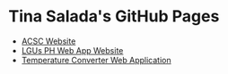 # Tina Salada's GitHub Pages
- [ACSC Website](https://tinasalada.github.io/acsc)
- [LGUs PH Web App Website](https://tinasalada.github.io/LGUs-PH-Web-App/)
- [Temperature Converter Web Application](https://tinasalada.github.io/temperature-converter-web-application/)
<!-- 
- [CS50 Web 2019 Project 0](https://mksalada.github.io/CS50-Web-2019-Project-0/)
- [Coding Timeline](https://tinasalada.github.io/coding-timeline/)
-->

